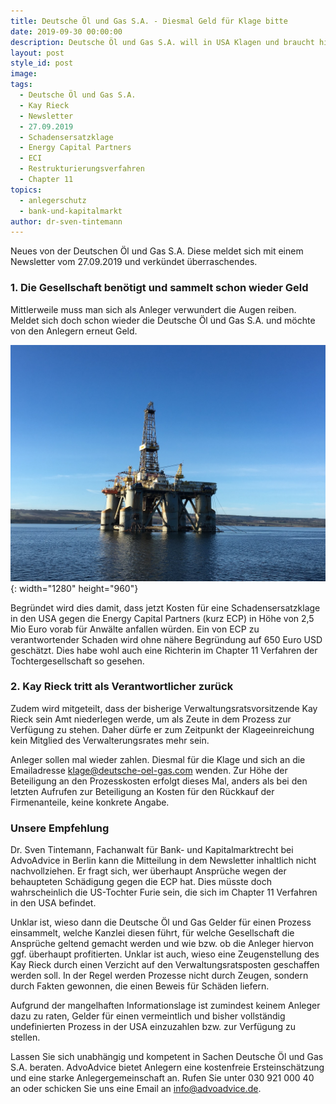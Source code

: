 ```yaml
---
title: Deutsche Öl und Gas S.A. - Diesmal Geld für Klage bitte
date: 2019-09-30 00:00:00
description: Deutsche Öl und Gas S.A. will in USA Klagen und braucht hierzu Geld
layout: post
style_id: post
image:
tags:
  - Deutsche Öl und Gas S.A.
  - Kay Rieck
  - Newsletter
  - 27.09.2019
  - Schadensersatzklage
  - Energy Capital Partners
  - ECI
  - Restrukturierungsverfahren
  - Chapter 11
topics:
  - anlegerschutz
  - bank-und-kapitalmarkt
author: dr-sven-tintemann
---
```


Neues von der Deutschen Öl und Gas S.A. Diese meldet sich mit einem Newsletter vom 27.09.2019 und verk&uuml;ndet &uuml;berraschendes.

### 1\. Die Gesellschaft benötigt und sammelt schon wieder Geld

Mittlerweile muss man sich als Anleger verwundert die Augen reiben. Meldet sich doch schon wieder die Deutsche Öl und Gas S.A. und möchte von den Anlegern erneut Geld.&nbsp;

![Ölplattform - Pixabay](/uploads/oil-industry-3289176-1280.jpg "Anleger sollen schon wieder zahlen"){: width="1280" height="960"}

Begr&uuml;ndet wird dies damit, dass jetzt Kosten f&uuml;r eine Schadensersatzklage in den USA gegen die Energy Capital Partners (kurz ECP) in Höhe von 2,5 Mio Euro vorab f&uuml;r Anw&auml;lte anfallen w&uuml;rden. Ein von ECP zu verantwortender Schaden wird ohne n&auml;here Begr&uuml;ndung auf 650 Euro USD gesch&auml;tzt. Dies habe wohl auch eine Richterin im Chapter 11 Verfahren der Tochtergesellschaft so gesehen.&nbsp;

### 2\. Kay Rieck tritt als Verantwortlicher zur&uuml;ck

Zudem wird mitgeteilt, dass der bisherige Verwaltungsratsvorsitzende Kay Rieck sein Amt niederlegen werde, um als Zeute in dem Prozess zur Verf&uuml;gung zu stehen. Daher d&uuml;rfe er zum Zeitpunkt der Klageeinreichung kein Mitglied des Verwalterungsrates mehr sein.&nbsp;

Anleger sollen mal wieder zahlen. Diesmal f&uuml;r die Klage und sich an die Emailadresse klage@deutsche-oel-gas.com wenden. Zur Höhe der Beteiligung an den Prozesskosten erfolgt dieses Mal, anders als bei den letzten Aufrufen zur Beteiligung an Kosten f&uuml;r den R&uuml;ckkauf der Firmenanteile, keine konkrete Angabe.&nbsp;

### Unsere Empfehlung

Dr. Sven Tintemann, Fachanwalt f&uuml;r Bank- und Kapitalmarktrecht bei AdvoAdvice in Berlin kann die Mitteilung in dem Newsletter inhaltlich nicht nachvollziehen. Er fragt sich, wer &uuml;berhaupt Anspr&uuml;che wegen der behaupteten Sch&auml;digung gegen die ECP hat. Dies m&uuml;sste doch wahrscheinlich die US-Tochter Furie sein, die sich im Chapter 11 Verfahren in den USA befindet.&nbsp;

Unklar ist, wieso dann die Deutsche Öl und Gas Gelder f&uuml;r einen Prozess einsammelt, welche Kanzlei diesen f&uuml;hrt, f&uuml;r welche Gesellschaft die Anspr&uuml;che geltend gemacht werden und wie bzw. ob die Anleger hiervon ggf. &uuml;berhaupt profitierten. Unklar ist auch, wieso eine Zeugenstellung des Kay Rieck durch einen Verzicht auf den Verwaltungsratsposten geschaffen werden soll. In der Regel werden Prozesse nicht durch Zeugen, sondern durch Fakten gewonnen, die einen Beweis f&uuml;r Sch&auml;den liefern.&nbsp;

Aufgrund der mangelhaften Informationslage ist zumindest keinem Anleger dazu zu raten, Gelder f&uuml;r einen vermeintlich und bisher vollst&auml;ndig undefinierten Prozess in der USA einzuzahlen bzw. zur Verf&uuml;gung zu stellen.&nbsp;

Lassen Sie sich unabh&auml;ngig und kompetent in Sachen Deutsche Öl und Gas S.A. beraten. AdvoAdvice bietet Anlegern eine kostenfreie Ersteinsch&auml;tzung und eine starke Anlegergemeinschaft an. Rufen Sie unter 030 921 000 40 an oder schicken Sie uns eine Email an info@advoadvice.de.&nbsp;